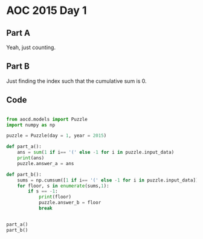 # AOC 2015 Day 1

## Part A

Yeah, just counting.

## Part B

Just finding the index such that the cumulative sum is 0. 

## Code
```python

from aocd.models import Puzzle
import numpy as np

puzzle = Puzzle(day = 1, year = 2015)

def part_a():
    ans = sum(1 if i== '(' else -1 for i in puzzle.input_data)
    print(ans)
    puzzle.answer_a = ans

def part_b():
    sums = np.cumsum([1 if i== '(' else -1 for i in puzzle.input_data])
    for floor, s in enumerate(sums,1):
        if s == -1:
            print(floor)
            puzzle.answer_b = floor
            break


part_a()
part_b()
```
